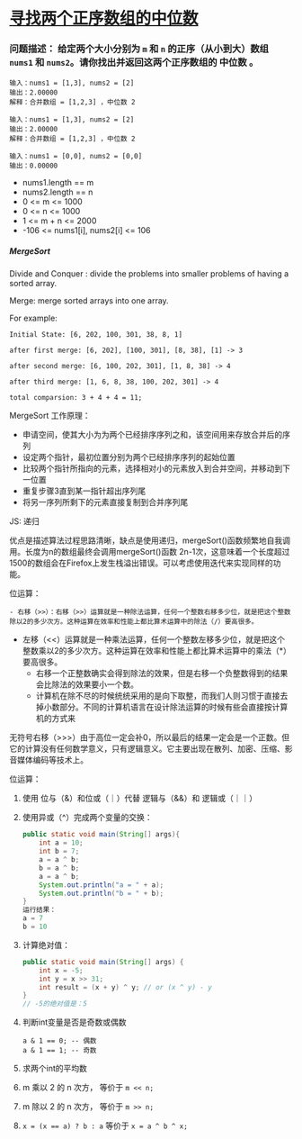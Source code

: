 # [寻找两个正序数组的中位数](https://leetcode-cn.com/problems/median-of-two-sorted-arrays/)

### 问题描述： 给定两个大小分别为 `m` 和 `n` 的正序（从小到大）数组 `nums1` 和 `nums2`。请你找出并返回这两个正序数组的 **中位数** 。



```
输入：nums1 = [1,3], nums2 = [2]
输出：2.00000
解释：合并数组 = [1,2,3] ，中位数 2
```

```
输入：nums1 = [1,3], nums2 = [2]
输出：2.00000
解释：合并数组 = [1,2,3] ，中位数 2
```

```
输入：nums1 = [0,0], nums2 = [0,0]
输出：0.00000
```



- nums1.length == m
- nums2.length == n
- 0 <= m <= 1000
- 0 <= n <= 1000
- 1 <= m + n <= 2000
- -106 <= nums1[i], nums2[i] <= 106

##### MergeSort

Divide and Conquer :  divide the problems into smaller problems of having a sorted array.

Merge: merge sorted arrays into one array.

For example: 

```
Initial State: [6, 202, 100, 301, 38, 8, 1]

after first merge: [6, 202], [100, 301], [8, 38], [1] -> 3

after second merge: [6, 100, 202, 301], [1, 8, 38] -> 4

after third merge: [1, 6, 8, 38, 100, 202, 301] -> 4

total comparsion: 3 + 4 + 4 = 11;
```

MergeSort 工作原理：

- 申请空间，使其大小为为两个已经排序序列之和，该空间用来存放合并后的序列
- 设定两个指针，最初位置分别为两个已经排序序列的起始位置
- 比较两个指针所指向的元素，选择相对小的元素放入到合并空间，并移动到下一位置
- 重复步骤3直到某一指针超出序列尾
- 将另一序列所剩下的元素直接复制到合并序列尾



JS: 递归

优点是描述算法过程思路清晰，缺点是使用递归，mergeSort()函数频繁地自我调用。长度为n的数组最终会调用mergeSort()函数 2n-1次，这意味着一个长度超过1500的数组会在Firefox上发生栈溢出错误。可以考虑使用迭代来实现同样的功能。







位运算：

	- 右移（>>）：右移（>>）运算就是一种除法运算，任何一个整数右移多少位，就是把这个整数除以2的多少次方。这种运算在效率和性能上都比算术运算中的除法（/）要高很多。
 - 左移（<<）运算就是一种乘法运算，任何一个整数左移多少位，就是把这个整数乘以2的多少次方。这种运算在效率和性能上都比算术运算中的乘法（*）要高很多。
   	- 右移一个正整数确实会得到除法的效果，但是右移一个负整数得到的结果会比除法的效果要小一个数。
   	- 计算机在除不尽的时候统统采用的是向下取整，而我们人则习惯于直接去掉小数部分。不同的计算机语言在设计除法运算的时候有些会直接按计算机的方式来



无符号右移（>>>）由于高位一定会补0，所以最后的结果一定会是一个正数。但它的计算没有任何数学意义，只有逻辑意义。它主要出现在散列、加密、压缩、影音媒体编码等技术上。



位运算：

 1. 使用 位与（&）和位或（｜）代替 逻辑与（&&）和 逻辑或（｜｜）

 2. 使用异或（^）完成两个变量的交换：

    ```java
    public static void main(String[] args){
        int a = 10;
        int b = 7;
        a = a ^ b;
        b = a ^ b;
        a = a ^ b;
        System.out.println("a = " + a);
        System.out.println("b = " + b);
    }
    运行结果：
    a = 7
    b = 10
    ```

    

 3. 计算绝对值：

    ```java
    public static void main(String[] args) {
    	int x = -5;
    	int y = x >> 31;
    	int result = (x + y) ^ y; // or (x ^ y) - y
    }
    // -5的绝对值是：5
    ```

    

 4. 判断int变量是否是奇数或偶数

    ```
    a & 1 == 0; -- 偶数
    a & 1 == 1; -- 奇数
    ```

    

 5. 求两个int的平均数

 6. m 乘以 2 的 n 次方， 等价于 `m << n;`

 7. m 除以 2 的 n 次方， 等价于 `m >> n;`

 8. `x = (x == a) ? b : a` 等价于 `x = a ^ b ^ x;`

    













